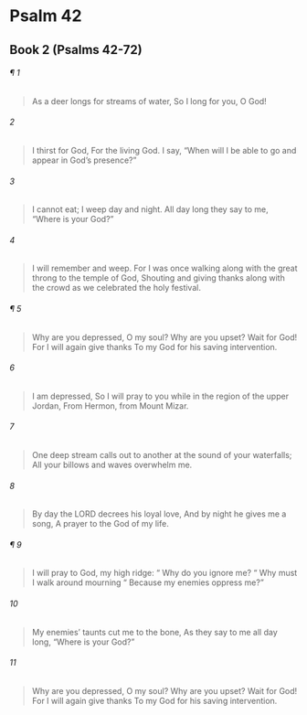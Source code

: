 # Psalm 42
## Book 2 (Psalms 42-72)
###### ¶ 1
> As a deer longs for streams of water,
> So I long for you, O God!
###### 2
> I thirst for God,
> For the living God.
> I say, “When will I be able to go and appear in God’s presence?”
###### 3
> I cannot eat; I weep day and night.
> All day long they say to me, “Where is your God?”
###### 4
> I will remember and weep.
> For I was once walking along with the great throng to the temple of God,
> Shouting and giving thanks along with the crowd as we celebrated the holy festival.
###### ¶ 5
> Why are you depressed, O my soul?
> Why are you upset?
> Wait for God!
> For I will again give thanks
> To my God for his saving intervention.
###### 6
> I am depressed,
> So I will pray to you while in the region of the upper Jordan,
> From Hermon, from Mount Mizar.
###### 7
> One deep stream calls out to another at the sound of your waterfalls;
> All your billows and waves overwhelm me.
###### 8
> By day the LORD decrees his loyal love,
> And by night he gives me a song,
> A prayer to the God of my life.
###### ¶ 9
> I will pray to God, my high ridge:
>  “ Why do you ignore me?
>  “ Why must I walk around mourning
>  “ Because my enemies oppress me?”
###### 10
> My enemies’ taunts cut me to the bone,
> As they say to me all day long, “Where is your God?”
###### 11
> Why are you depressed, O my soul?
> Why are you upset?
> Wait for God!
> For I will again give thanks
> To my God for his saving intervention.

